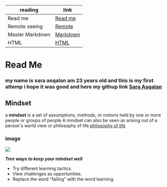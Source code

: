 reading        | link
------------   | -------------
Read me        | [Read me](https://github.com/saraasqalan/reading-notes/blob/main/README.md)
Remote seeing  | [Remote](https://github.com/saraasqalan/reading-notes/blob/main/seeing.md)
Master Markdown| [Markdown](https://github.com/saraasqalan/reading-notes/blob/main/Mastering%20Markdown.md)
 HTML          | [HTML](https://github.com/saraasqalan/reading-notes/blob/main/html.md)

# Read Me
### my name is sara asqalan am 23 years old and this is my first attemp i hope it was good and here my githup link [Sara Asqalan](https://github.com/saraasqalan)
## Mindset
 a **mindset** is a set of assumptions, methods, or notions held by one or more people or groups of people
 A mindset can also be seen as arising out of a person's world view or philosophy of life.[philosophy of life](https://en.wikipedia.org/wiki/Lebensphilosophie)

### image
 ![](https://teacherbooker.com/wp-content/uploads/2017/10/Blog-pic-growth-mindset.jpg)


***Tree ways to keep your mindset well***
- Try different learning tactics.
- View challenges as opportunities.
- Replace the word “failing” with the word learning.


